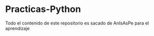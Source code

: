 # Practicas-Python
Todo el contenido de este repositorio es sacado de AnIsAsPe para el aprendizaje 
